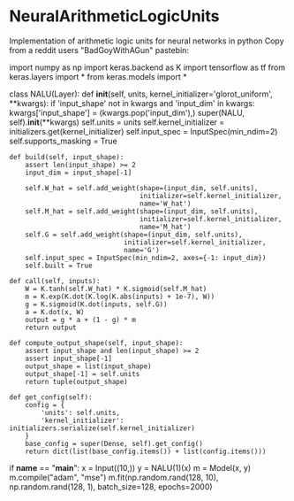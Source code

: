 # NeuralArithmeticLogicUnits
Implementation of arithmetic logic units for neural networks in python
Copy from a reddit users "BadGoyWithAGun" pastebin:

import numpy as np
import keras.backend as K
import tensorflow as tf
from keras.layers import *
from keras.models import *

class NALU(Layer):
    def __init__(self, units, kernel_initializer='glorot_uniform',
                 **kwargs):
        if 'input_shape' not in kwargs and 'input_dim' in kwargs:
            kwargs['input_shape'] = (kwargs.pop('input_dim'),)
        super(NALU, self).__init__(**kwargs)
        self.units = units
        self.kernel_initializer = initializers.get(kernel_initializer)
        self.input_spec = InputSpec(min_ndim=2)
        self.supports_masking = True

    def build(self, input_shape):
        assert len(input_shape) >= 2
        input_dim = input_shape[-1]

        self.W_hat = self.add_weight(shape=(input_dim, self.units),
                                     initializer=self.kernel_initializer,
                                     name='W_hat')
        self.M_hat = self.add_weight(shape=(input_dim, self.units),
                                     initializer=self.kernel_initializer,
                                     name='M_hat')
        self.G = self.add_weight(shape=(input_dim, self.units),
                                 initializer=self.kernel_initializer,
                                 name='G')
        self.input_spec = InputSpec(min_ndim=2, axes={-1: input_dim})
        self.built = True

    def call(self, inputs):
        W = K.tanh(self.W_hat) * K.sigmoid(self.M_hat)
        m = K.exp(K.dot(K.log(K.abs(inputs) + 1e-7), W))
        g = K.sigmoid(K.dot(inputs, self.G))
        a = K.dot(x, W)
        output = g * a + (1 - g) * m
        return output

    def compute_output_shape(self, input_shape):
        assert input_shape and len(input_shape) >= 2
        assert input_shape[-1]
        output_shape = list(input_shape)
        output_shape[-1] = self.units
        return tuple(output_shape)

    def get_config(self):
        config = {
            'units': self.units,
            'kernel_initializer': initializers.serialize(self.kernel_initializer)
        }
        base_config = super(Dense, self).get_config()
        return dict(list(base_config.items()) + list(config.items()))

if __name__ == "__main__":
    x = Input((10,))
    y = NALU(1)(x)
    m = Model(x, y)
    m.compile("adam", "mse")
    m.fit(np.random.rand(128, 10), np.random.rand(128, 1), 
          batch_size=128, epochs=2000)

